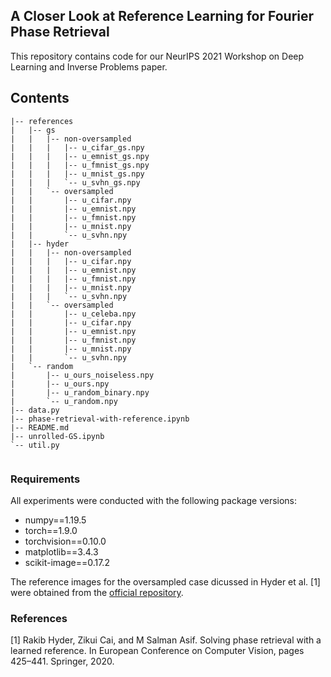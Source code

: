 ## A Closer Look at Reference Learning for Fourier Phase Retrieval
This repository contains code for our NeurIPS 2021 Workshop on Deep Learning and Inverse Problems paper.

## Contents
```
|-- references
|   |-- gs
|   |   |-- non-oversampled
|   |   |   |-- u_cifar_gs.npy
|   |   |   |-- u_emnist_gs.npy
|   |   |   |-- u_fmnist_gs.npy
|   |   |   |-- u_mnist_gs.npy
|   |   |   `-- u_svhn_gs.npy
|   |   `-- oversampled
|   |       |-- u_cifar.npy
|   |       |-- u_emnist.npy
|   |       |-- u_fmnist.npy
|   |       |-- u_mnist.npy
|   |       `-- u_svhn.npy
|   |-- hyder
|   |   |-- non-oversampled
|   |   |   |-- u_cifar.npy
|   |   |   |-- u_emnist.npy
|   |   |   |-- u_fmnist.npy
|   |   |   |-- u_mnist.npy
|   |   |   `-- u_svhn.npy
|   |   `-- oversampled
|   |       |-- u_celeba.npy
|   |       |-- u_cifar.npy
|   |       |-- u_emnist.npy
|   |       |-- u_fmnist.npy
|   |       |-- u_mnist.npy
|   |       `-- u_svhn.npy
|   `-- random
|       |-- u_ours_noiseless.npy
|       |-- u_ours.npy
|       |-- u_random_binary.npy
|       `-- u_random.npy
|-- data.py
|-- phase-retrieval-with-reference.ipynb
|-- README.md
|-- unrolled-GS.ipynb
`-- util.py
    
```

### Requirements
All experiments were conducted with the following package versions:
- numpy==1.19.5
- torch==1.9.0
- torchvision==0.10.0
- matplotlib==3.4.3
- scikit-image==0.17.2

The reference images for the oversampled case dicussed in Hyder et al. [1] were obtained from the [official repository](https://github.com/CSIPlab/learn-reference-pr).

### References
[1] Rakib Hyder, Zikui Cai, and M Salman Asif. Solving phase retrieval with a learned reference. In European Conference on Computer Vision, pages 425–441. Springer, 2020.
